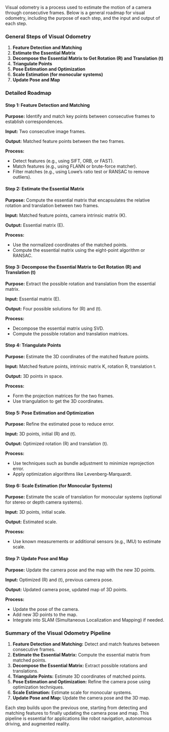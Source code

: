 Visual odometry is a process used to estimate the motion of a camera through consecutive frames. Below is a general roadmap for visual odometry, including the purpose of each step, and the input and output of each step.

### General Steps of Visual Odometry

1. **Feature Detection and Matching**
2. **Estimate the Essential Matrix**
3. **Decompose the Essential Matrix to Get Rotation (R) and Translation (t)**
4. **Triangulate Points**
5. **Pose Estimation and Optimization**
6. **Scale Estimation (for monocular systems)**
7. **Update Pose and Map**

### Detailed Roadmap

#### Step 1: Feature Detection and Matching

**Purpose:** Identify and match key points between consecutive frames to establish correspondences.

**Input:** Two consecutive image frames.

**Output:** Matched feature points between the two frames.

**Process:**
- Detect features (e.g., using SIFT, ORB, or FAST).
- Match features (e.g., using FLANN or brute-force matcher).
- Filter matches (e.g., using Lowe’s ratio test or RANSAC to remove outliers).

#### Step 2: Estimate the Essential Matrix

**Purpose:** Compute the essential matrix that encapsulates the relative rotation and translation between two frames.

**Input:** Matched feature points, camera intrinsic matrix (K).

**Output:** Essential matrix (E).

**Process:**
- Use the normalized coordinates of the matched points.
- Compute the essential matrix using the eight-point algorithm or RANSAC.

#### Step 3: Decompose the Essential Matrix to Get Rotation (R) and Translation (t)

**Purpose:** Extract the possible rotation and translation from the essential matrix.

**Input:** Essential matrix (E).

**Output:** Four possible solutions for (R) and (t).

**Process:**
- Decompose the essential matrix using SVD.
- Compute the possible rotation and translation matrices.

#### Step 4: Triangulate Points

**Purpose:** Estimate the 3D coordinates of the matched feature points.

**Input:** Matched feature points, intrinsic matrix K, rotation R, translation t.

**Output:** 3D points in space.

**Process:**
- Form the projection matrices for the two frames.
- Use triangulation to get the 3D coordinates.

#### Step 5: Pose Estimation and Optimization

**Purpose:** Refine the estimated pose to reduce error.

**Input:** 3D points, initial (R) and (t).

**Output:** Optimized rotation (R) and translation (t).

**Process:**
- Use techniques such as bundle adjustment to minimize reprojection error.
- Apply optimization algorithms like Levenberg-Marquardt.

#### Step 6: Scale Estimation (for Monocular Systems)

**Purpose:** Estimate the scale of translation for monocular systems (optional for stereo or depth camera systems).

**Input:** 3D points, initial scale.

**Output:** Estimated scale.

**Process:**
- Use known measurements or additional sensors (e.g., IMU) to estimate scale.

#### Step 7: Update Pose and Map

**Purpose:** Update the camera pose and the map with the new 3D points.

**Input:** Optimized (R) and (t), previous camera pose.

**Output:** Updated camera pose, updated map of 3D points.

**Process:**
- Update the pose of the camera.
- Add new 3D points to the map.
- Integrate into SLAM (Simultaneous Localization and Mapping) if needed.

### Summary of the Visual Odometry Pipeline

1. **Feature Detection and Matching:** Detect and match features between consecutive frames.
2. **Estimate the Essential Matrix:** Compute the essential matrix from matched points.
3. **Decompose the Essential Matrix:** Extract possible rotations and translations.
4. **Triangulate Points:** Estimate 3D coordinates of matched points.
5. **Pose Estimation and Optimization:** Refine the camera pose using optimization techniques.
6. **Scale Estimation:** Estimate scale for monocular systems.
7. **Update Pose and Map:** Update the camera pose and the 3D map.

Each step builds upon the previous one, starting from detecting and matching features to finally updating the camera pose and map. This pipeline is essential for applications like robot navigation, autonomous driving, and augmented reality.